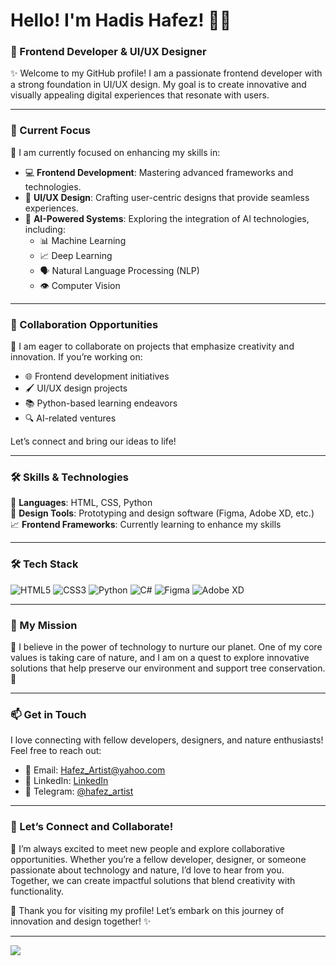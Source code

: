 # Hello! I'm Hadis Hafez! 👋✨

### 🌟 Frontend Developer & UI/UX Designer
✨ Welcome to my GitHub profile! I am a passionate frontend developer with a strong foundation in UI/UX design. My goal is to create innovative and visually appealing digital experiences that resonate with users.

---

### 🚀 Current Focus
🌱 I am currently focused on enhancing my skills in:
- 💻 **Frontend Development**: Mastering advanced frameworks and technologies.
- 🎨 **UI/UX Design**: Crafting user-centric designs that provide seamless experiences.
- 🤖 **AI-Powered Systems**: Exploring the integration of AI technologies, including:
  - 📊 Machine Learning
  - 📈 Deep Learning
  - 🗣️ Natural Language Processing (NLP)
  - 👁️ Computer Vision

---


### 🤝 Collaboration Opportunities
🌟 I am eager to collaborate on projects that emphasize creativity and innovation. If you’re working on:
- 🌐 Frontend development initiatives
- 🖌️ UI/UX design projects
- 📚 Python-based learning endeavors
- 🔍 AI-related ventures

Let’s connect and bring our ideas to life!

---

### 🛠️ Skills & Technologies
📝 **Languages**: HTML, CSS, Python  
🎨 **Design Tools**: Prototyping and design software (Figma, Adobe XD, etc.)  
📈 **Frontend Frameworks**: Currently learning to enhance my skills  

---

### 🛠️ Tech Stack
![HTML5](https://img.shields.io/badge/HTML5-E34F26?style=flat-square&logo=html5&logoColor=white) ![CSS3](https://img.shields.io/badge/CSS3-1572B6?style=flat-square&logo=css3&logoColor=white) ![Python](https://img.shields.io/badge/Python-3776AB?style=flat-square&logo=python&logoColor=white) ![C#](https://img.shields.io/badge/C%23-239120?style=flat-square&logo=csharp&logoColor=white) ![Figma](https://img.shields.io/badge/Figma-F24E1E?style=flat-square&logo=figma&logoColor=white) ![Adobe XD](https://img.shields.io/badge/Adobe%20XD-FF61F6?style=flat-square&logo=adobe-xd&logoColor=white)

---

### 🌱 My Mission
🌳 I believe in the power of technology to nurture our planet. One of my core values is taking care of nature, and I am on a quest to explore innovative solutions that help preserve our environment and support tree conservation. 💚

---

### 📫 Get in Touch
I love connecting with fellow developers, designers, and nature enthusiasts! Feel free to reach out:
- 📧 Email: [Hafez_Artist@yahoo.com](mailto:Hafez_Artist@yahoo.com)
- 💼 LinkedIn: [LinkedIn](https://www.linkedin.com/in/hadis-hafez/)
- 📱 Telegram: [@hafez_artist](https://t.me/hafez_artist)

---

### 🌟 Let’s Connect and Collaborate!
🤝 I’m always excited to meet new people and explore collaborative opportunities. Whether you’re a fellow developer, designer, or someone passionate about technology and nature, I’d love to hear from you. Together, we can create impactful solutions that blend creativity with functionality.

🚀 Thank you for visiting my profile! Let’s embark on this journey of innovation and design together! ✨

---

[![](https://visitcount.itsvg.in/api?id=HafezArtist&label=Profile%20Views&color=3&icon=5&pretty=true)](https://visitcount.itsvg.in)
